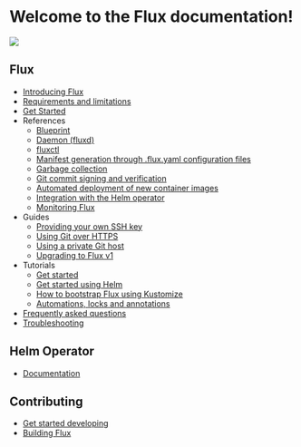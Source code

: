 # Welcome to the Flux documentation!

![](_files/flux-cd-diagram.png)

## Flux

- [Introducing Flux](introduction.md)
- [Requirements and limitations](requirements.md)
- [Get Started](get-started/index.md)
- References
  - [Blueprint](references/blueprint.md)
  - [Daemon (fluxd)](references/daemon.md)
  - [fluxctl](references/fluxctl.md)
  - [Manifest generation through .flux.yaml configuration files](references/fluxyaml-config-files.md)
  - [Garbage collection](references/garbagecollection.md)
  - [Git commit signing and verification](references/git-gpg.md)
  - [Automated deployment of new container images](references/automated-image-update.md)
  - [Integration with the Helm operator](references/helm-operator-integration.md)
  - [Monitoring Flux](references/monitoring.md)
- Guides
  - [Providing your own SSH key](guides/provide-own-ssh-key.md)
  - [Using Git over HTTPS](guides/use-git-https.md)
  - [Using a private Git host](guides/use-private-git-host.md)
  - [Upgrading to Flux v1](guides/upgrading-to-1.0.md)
- Tutorials
  - [Get started](tutorials/get-started.md)
  - [Get started using Helm](tutorials/get-started-helm.md)
  - [How to bootstrap Flux using Kustomize](tutorials/get-started-kustomize.md)
  - [Automations, locks and annotations](tutorials/driving-flux.md)
- [Frequently asked questions](faq.md)
- [Troubleshooting](troubleshooting.md)

## Helm Operator

- [Documentation](https://docs.fluxcd.io/projects/helm-operator/)

## Contributing

- [Get started developing](contributing/get-started-developing.md)
- [Building Flux](contributing/building.md)
